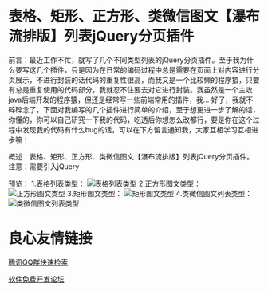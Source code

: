 # 表格、矩形、正方形、类微信图文【瀑布流排版】列表jQuery分页插件

前言：最近工作不忙，就写了几个不同类型列表的jQuery分页插件。至于我为什么要写这几个插件，只是因为在日常的编码过程中总是需要在页面上对内容进行分页展示，不进行封装的话代码的重复性很高，而我又是一个比较懒的程序猿，只要有总是重复使用的代码部分，我就忍不住要去对它进行封装。我虽然是一个主攻java后端开发的程序猿，但还是经常写一些前端常用的插件，我...
好了，我就不碎碎念了，下面对我编写的几个插件进行简单的介绍，至于想更进一步了解的话，你懂的，你可以自己研究一下我的代码，吃透后你想怎么改都行，要是你在这个过程中发现我的代码有什么bug的话，可以在下方留言通知我，大家互相学习互相进步嘛！

概述：表格、矩形、正方形、类微信图文【瀑布流排版】列表jQuery分页插件。
注意：需要引入jQuery

预览：
1.表格列表类型：
![表格列表类型](http://img.blog.csdn.net/20170421161837331?watermark/2/text/aHR0cDovL2Jsb2cuY3Nkbi5uZXQvYmFpZHVfMzMzMjAzNTI=/font/5a6L5L2T/fontsize/400/fill/I0JBQkFCMA==/dissolve/70/gravity/Center "表格列表类型")
2.正方形图文类型：
![正方形图文类型](http://img.blog.csdn.net/20170421162235465?watermark/2/text/aHR0cDovL2Jsb2cuY3Nkbi5uZXQvYmFpZHVfMzMzMjAzNTI=/font/5a6L5L2T/fontsize/400/fill/I0JBQkFCMA==/dissolve/70/gravity/Center "正方形图文类型")
3.矩形图文类型：
![矩形图文类型](http://img.blog.csdn.net/20170421162352791?watermark/2/text/aHR0cDovL2Jsb2cuY3Nkbi5uZXQvYmFpZHVfMzMzMjAzNTI=/font/5a6L5L2T/fontsize/400/fill/I0JBQkFCMA==/dissolve/70/gravity/Center "矩形图文类型")
4.类微信图文列表类型：
![类微信图文列表类型](http://img.blog.csdn.net/20170421162440510?watermark/2/text/aHR0cDovL2Jsb2cuY3Nkbi5uZXQvYmFpZHVfMzMzMjAzNTI=/font/5a6L5L2T/fontsize/400/fill/I0JBQkFCMA==/dissolve/70/gravity/Center "类微信图文列表类型")



 # 良心友情链接

[腾讯QQ群快速检索](http://u.720life.cn/s/8cf73f7c)

[软件免费开发论坛](http://u.720life.cn/s/bbb01dc0)